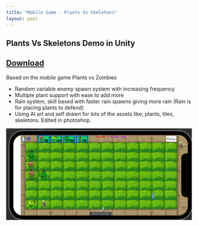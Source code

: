 ```yaml
---
title: "Mobile Game - Plants Vs Skeletons"
layout: post
---
```


## Plants Vs Skeletons Demo in Unity
[Download](https://yec-my.sharepoint.com/:u:/g/personal/brody_oneill_torontofilmschool_ca/ESWMmFCHN_tKvFa797Rb74ABJZSArGbrSQ7Hgs8YwHKH2A?e=CcHw6X)
---
Based on the mobile game Plants vs Zombies
- Random variable enemy spawn system with increasing frequency
- Multiple plant support with ease to add more
- Rain system, skill based with faster rain spawns giving more rain (Rain is for placing plants to defend)
- Using AI art and self drawn for lots of the assets like; plants, tiles, skeletons. Edited in photoshop.

![Pinball Game](/images/PVZMobile2.png)
